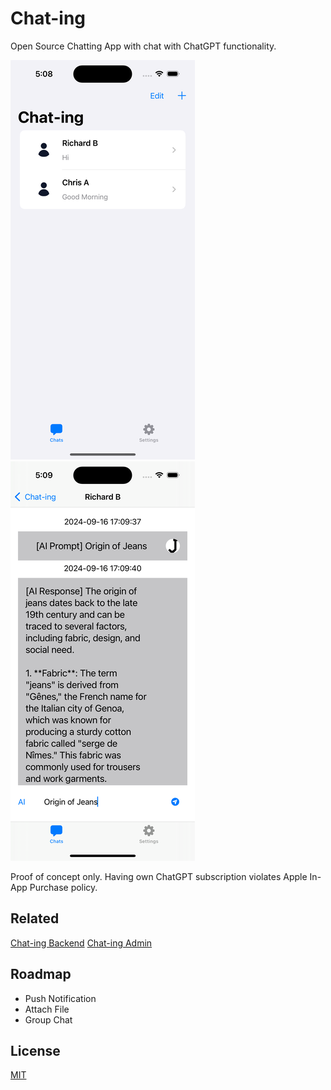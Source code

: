 # Chat-ing

Open Source Chatting App with chat with ChatGPT functionality.

![Screenshot](https://github.com/juikong/chat-ing/blob/master/chat-ing-screenshot-1.png)
![Screenshot](https://github.com/juikong/chat-ing/blob/master/chat-ing-screenshot-2.png)

Proof of concept only. Having own ChatGPT subscription violates Apple In-App Purchase policy.

## Related

[Chat-ing Backend](https://github.com/juikong/chatting-app)
[Chat-ing Admin](https://github.com/juikong/chatting-web)

## Roadmap

- Push Notification
- Attach File
- Group Chat

## License

[MIT](https://choosealicense.com/licenses/mit/)
